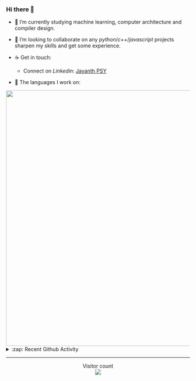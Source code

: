 ### Hi there 👋

- 🌱 I’m currently studying machine learning, computer architecture and compiler design.

- 👯 I’m looking to collaborate on any *python*/*c++*/*javascript* projects sharpen my skills and get some experience.

- ☕ Get in touch:
  +  Connect on *Linkedin*: [Jayanth PSY](https://www.linkedin.com/in/jayanth-p-b3924812a/)

<!--- ⚡ Fun fact: *Python* is older than *C++* and *Java*. -->

- :memo: The languages I work on: 

<img src="https://wakatime.com/share/@j_tesla/bdf4246a-6e44-4441-87e6-ea13fc96a824.png" width="700"/>

<details>
  <summary>:zap: Recent Github Activity</summary>
  
<!--START_SECTION:activity-->
1. 🎉 Merged PR [#76](https://github.com/j-tesla/space-shooter/pull/76) in [j-tesla/space-shooter](https://github.com/j-tesla/space-shooter)
2. 🎉 Merged PR [#8](https://github.com/j-tesla/twitter-bot/pull/8) in [j-tesla/twitter-bot](https://github.com/j-tesla/twitter-bot)
3. 🎉 Merged PR [#75](https://github.com/j-tesla/space-shooter/pull/75) in [j-tesla/space-shooter](https://github.com/j-tesla/space-shooter)
4. 🎉 Merged PR [#16](https://github.com/j-tesla/all-blogs/pull/16) in [j-tesla/all-blogs](https://github.com/j-tesla/all-blogs)
5. 🎉 Merged PR [#85](https://github.com/j-tesla/blog-list-frontend/pull/85) in [j-tesla/blog-list-frontend](https://github.com/j-tesla/blog-list-frontend)
<!--END_SECTION:activity-->

</details>

-----

<p align="center"> 
  Visitor count<br>
  <img src="https://profile-counter.glitch.me/j-tesla/count.svg" />
</p>












<!--
**j-tesla/j-tesla** is a ✨ _special_ ✨ repository because its `README.md` (this file) appears on your GitHub profile.

Here are some ideas to get you started:

- 🔭 I’m currently working on ...
- 🌱 I’m currently learning ...
- 👯 I’m looking to collaborate on ...
- 🤔 I’m looking for help with ...
- 💬 Ask me about ...
- 📫 How to reach me: ...
- 😄 Pronouns: ...
- ⚡ Fun fact: ...
-->

